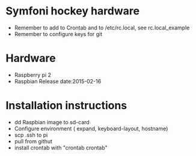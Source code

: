 # Symfoni hockey hardware
* Remember to add to Crontab and to /etc/rc.local, see rc.local_example
* Remember to configure keys for git 

# Hardware
* Raspberry pi 2
* Raspbian Release date:2015-02-16

# Installation instructions
* dd Raspbian image to sd-card
* Configure environment ( expand, keyboard-layout, hostname)
* scp .ssh to pi
* pull from githut
* install crontab with "crontab crontab"
